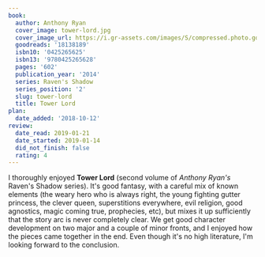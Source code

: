 ```yaml
---
book:
  author: Anthony Ryan
  cover_image: tower-lord.jpg
  cover_image_url: https://i.gr-assets.com/images/S/compressed.photo.goodreads.com/books/1382486392l/18138189._SX98_.jpg
  goodreads: '18138189'
  isbn10: '0425265625'
  isbn13: '9780425265628'
  pages: '602'
  publication_year: '2014'
  series: Raven's Shadow
  series_position: '2'
  slug: tower-lord
  title: Tower Lord
plan:
  date_added: '2018-10-12'
review:
  date_read: 2019-01-21
  date_started: 2019-01-14
  did_not_finish: false
  rating: 4
---
```


I thoroughly enjoyed **Tower Lord** (second volume of *Anthony Ryan's* Raven's Shadow series). It's good fantasy, with a careful mix of known elements (the weary hero who is always right, the young fighting gutter princess, the clever queen, superstitions everywhere, evil religion, good agnostics, magic coming true, prophecies, etc), but mixes it up sufficiently that the story arc is never completely clear. We get good character development on two major and a couple of minor fronts, and I enjoyed how the pieces came together in the end. Even though it's no high literature, I'm looking forward to the conclusion.
